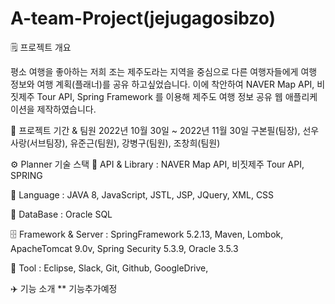 # A-team-Project(jejugagosibzo)


🗒️ 프로젝트 개요

평소 여행을 좋아하는 저희 조는 제주도라는 지역을 중심으로 다른 여행자들에게 여행 정보와 여행 계획(플래너)를 공유 하고싶었습니다. 
이에 착안하여 NAVER Map API, 비짓제주 Tour API, Spring Framework 를 이용해 제주도 여행 정보 공유 웹 애플리케이션을 제작하였습니다.

🚩 프로젝트 기간 & 팀원
2022년 10월 30일 ~ 2022년 11월 30일
구본필(팀장), 선우사랑(서브팀장), 유준근(팀원), 강병구(팀원), 조창희(팀원)

⚙️ Planner 기술 스택
📃 API & Library : NAVER Map API, 비짓제주 Tour API, SPRING 

💬 Language : JAVA 8, JavaScript, JSTL, JSP, JQuery, XML, CSS

💾 DataBase : Oracle SQL 

🗄️ Framework & Server : SpringFramework 5.2.13, Maven, Lombok, ApacheTomcat 9.0v, Spring Security 5.3.9, Oracle 3.5.3

🔨 Tool : Eclipse, Slack, Git, Github, GoogleDrive, 

✈️ 기능 소개
** 기능추가예정
